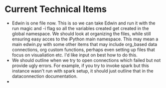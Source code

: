 # Current Technical Items
* Edwin is one file now. This is so we can take Edwin and run it with the run magic and -i flag so all the variables created get created in the global namespace. We should look at organizing the files, while still ensuring easy acces to the iPython main namespace.  This may mean a main edwin.py with some other items that may include org_based data connections, org custom functions, perhaps even setting up files that focus on visualiation etc. I'd like input on best how to do this. 
* We should outline when we try to open connections which failed but not provide ugly errors. For example, if you try to invoke spark but this instance wasn't run with spark setup, it should just outline that in the dataconnection documentation. 
* 

